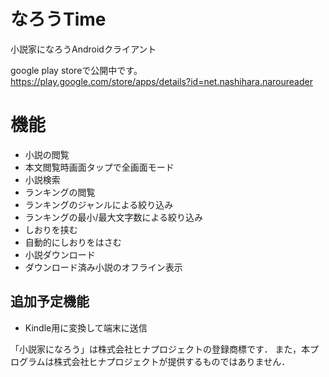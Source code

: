 # なろうTime
小説家になろうAndroidクライアント  

google play storeで公開中です。  
<https://play.google.com/store/apps/details?id=net.nashihara.naroureader>

# 機能
- 小説の閲覧
- 本文閲覧時画面タップで全画面モード
- 小説検索
- ランキングの閲覧
- ランキングのジャンルによる絞り込み
- ランキングの最小/最大文字数による絞り込み
- しおりを挟む
- 自動的にしおりをはさむ
- 小説ダウンロード
- ダウンロード済み小説のオフライン表示

## 追加予定機能
- Kindle用に変換して端末に送信




「小説家になろう」は株式会社ヒナプロジェクトの登録商標です． また，本プログラムは株式会社ヒナプロジェクトが提供するものではありません．
